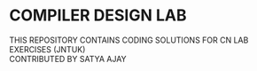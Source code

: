 # COMPILER DESIGN LAB
THIS REPOSITORY CONTAINS CODING SOLUTIONS FOR CN LAB EXERCISES (JNTUK)<br>
CONTRIBUTED BY SATYA AJAY

